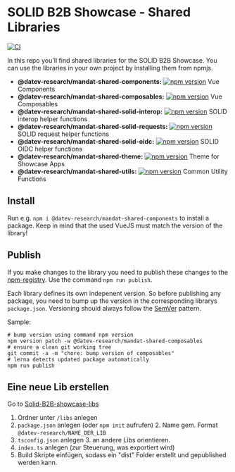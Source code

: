 # SOLID B2B Showcase - Shared Libraries

[![CI](https://github.com/DATEV-Research/Solid-B2B-showcase-libs/actions/workflows/ci.yml/badge.svg?branch=main)](https://github.com/DATEV-Research/Solid-B2B-showcase-libs/actions/workflows/ci.yml)

In this repo you'll find shared libraries for the SOLID B2B Showcase. You can use the libraries in your own project by installing them from npmjs.

- **@datev-research/mandat-shared-components:** [![npm version](https://img.shields.io/npm/v/@datev-research/mandat-shared-components)](https://www.npmjs.com/package/@datev-research/mandat-shared-components) Vue Components
- **@datev-research/mandat-shared-composables:** [![npm version](https://img.shields.io/npm/v/@datev-research/mandat-shared-composables)](https://www.npmjs.com/package/@datev-research/mandat-shared-composables) Vue Composables
- **@datev-research/mandat-shared-solid-interop:** [![npm version](https://img.shields.io/npm/v/@datev-research/mandat-shared-solid-interop)](https://www.npmjs.com/package/@datev-research/mandat-shared-solid-interop) SOLID interop helper functions
- **@datev-research/mandat-shared-solid-requests:** [![npm version](https://img.shields.io/npm/v/@datev-research/mandat-shared-solid-requests)](https://www.npmjs.com/package/@datev-research/mandat-shared-solid-requests) SOLID request helper functions
- **@datev-research/mandat-shared-solid-oidc:** [![npm version](https://img.shields.io/npm/v/@datev-research/mandat-shared-solid-oidc)](https://www.npmjs.com/package/@datev-research/mandat-shared-solid-oidc) SOLID OIDC helper functions
- **@datev-research/mandat-shared-theme:** [![npm version](https://img.shields.io/npm/v/@datev-research/mandat-shared-theme)](https://www.npmjs.com/package/@datev-research/mandat-shared-theme) Theme for Showcase Apps
- **@datev-research/mandat-shared-utils:** [![npm version](https://img.shields.io/npm/v/@datev-research/mandat-shared-utils)](https://www.npmjs.com/package/@datev-research/mandat-shared-utils) Common Utility Functions

## Install

Run e.g. `npm i @datev-research/mandat-shared-components` to install a package. Keep in mind that the used VueJS must match the version of the library!

## Publish

If you make changes to the library you need to publish these changes to the [npm-registry](https://www.npmjs.com/org/datev-research). Use the command `npm run publish`.

Each library defines its own indepenent version. So before publishing any package, you need to bump up the version in the corresponding librarys `package.json`. Versioning should always follow the [SemVer](https://semver.org/) pattern.

Sample:

```shell
# bump version using command npm version
npm version patch -w @datev-research/mandat-shared-composables
# ensure a clean git working tree
git commit -a -m "chore: bump version of composables"
# lerna detects updated package automatically
npm run publish
```

## Eine neue Lib erstellen

Go to [Solid-B2B-showcase-libs](https://github.com/DATEV-Research/Solid-B2B-showcase-libs)

1. Ordner unter `/libs` anlegen
2. `package.json` anlegen (oder `npm init` aufrufen)
   2. Name gem. Format `@datev-research/NAME_DER_LIB`
3. `tsconfig.json` anlegen
   3. an andere Libs orientieren.
4. `index.ts` anlegen (zur Steuerung, was exportiert wird)
5. Build Skripte einfügen, sodass ein "dist" Folder erstellt und gepublished werden kann.
